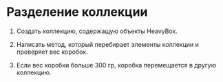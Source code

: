 # Разделение коллекции

1. Создать коллекцию, содержащую объекты HeavyBox.

2. Написать метод, который перебирает элементы коллекции и проверяет вес коробок.

3. Если вес коробки больше 300 гр, коробка перемещается в другую коллекцию.
